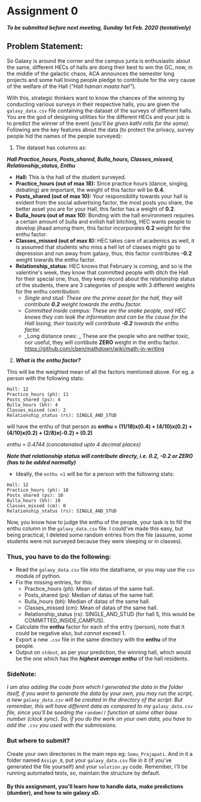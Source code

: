 # Assignment 0
**_To be submitted before next meeting, Sunday 1st Feb. 2020 (tentatively)_**

## Problem Statement:

So Galaxy is around the corner and the campus junta is enthusiastic about the same, different HECs of halls are doing their best to win the GC, now, in the middle of the galactic chaos, ACA announces the semester long projects and some hall loving people pledge to contribute for the very cause of the welfare of the Hall (_"Hall hamari maata hai!"_).

With this, strategic thinkers want to know the chances of the winning by conducting various surveys in their respective halls, you are given the `galaxy_data.csv` file containing the dataset of the surveys of different halls. You are the god of designing utilities for the different HECs and your job is to predict the winner of the event _(you'll be given kathi rolls for the same)_. Following are the key features about the data (to protect the privacy, survey people hid the names of the people surveyed):

1. The dataset has columns as: 

***Hall Practice_hours,  Posts_shared,  Bulla_hours, Classes_missed,  Relationship_status, Enthu***

  - **Hall:** This is the hall of the student surveyed.
  - **Practice_hours (out of max 18):** Since practice hours (dance, singing, debating) are important, the weight of this factor will be **0.4**.
  - **Posts_shared (out of max 10):** Your responsibility towards your hall is evident from the social advertising factor, the most posts you  share, the better asset you are for your Hall, this factor has a weight of **0.2**.
  - **Bulla_hours (out of max 10):** Bonding with the hall environment requires a certain amount of bulla and evilish hall bitching, HEC wants people to develop jihaad among them, this factor incorporates **0.2** weight for the enthu factor.
  - **Classes_missed (out of max 8):** HEC takes care of academics as well, it is assumed that students who miss a hell lot of classes might go to depression and run away from galaxy, thus, this factor contributes **-0.2** weight towards the enthu factor.
  - **Relationship_status:** HEC knows that February is coming, and so is the valentine's week, they know that committed people with ditch the Hall for their special one, thus, they keep record about the relationship status of the students, there are 3 categories of people with 3 different weights for the enthu contribution:
    - _Single and stud: These are the prime asset for the hall, they will contribute **0.2** weight towards the enthu factor._
    - _Committed inside campus: These are the snake people, and HEC knows they can leak the information and can be the cause for the Hall losing, their toxicity will contribute **-0.2** towards the enthu factor._
    - _Long distance ones: _ These are the people who are neither toxic, nor useful, they will contibute **ZERO** weight in the enthu factor.
    https://github.com/cben/mathdown/wiki/math-in-writing
2. ***What is the enthu factor?***

This will be the weighted mean of all the factors mentioned above. For eg. a person with the following stats:

```
Hall: 12
Practice_hours (ph): 11
Posts_shared (ps): 4
Bulla_hours (bh): 4
Classes_missed (cm): 2
Relationship_status (rs): SINGLE_AND_STUD
```

will have the enthu of that person as **enthu = (11/18)x(0.4) + (4/10)x(0.2) + (4/10)x(0.2) + (2/8)x(-0.2) + (0.2)**

_enthu = 0.4744 (concatenated upto 4 decimal places)_

***Note that relationship status will contribute directy, i.e. 0.2, -0.2 or ZERO (has to be added normally)***

- Ideally, the `enthu =1` will be for a person with the following stats:

```
Hall: 12
Practice_hours (ph): 18
Posts_shared (ps): 10
Bulla_hours (bh): 10
Classes_missed (cm): 0
Relationship_status (rs): SINGLE_AND_STUD
```

Now, you know how to judge the enthu of the people, your task is to fill the enthu column in the `galaxy_data.csv` file. I could've made this easy, but being practical, I deleted some random entries from the file (assume, some students were not surveyed because they were sleeping or in classes). 

### Thus, you have to do the following:

- Read the `galaxy_data.csv` file into the dataframe, or you may use the `csv` module of python.
- Fix the missing entries, for this:
  - Practice_hours (ph): Mean of datas of the same hall.
  - Posts_shared (ps): Median of datas of the same hall.
  - Bulla_hours (bh): Median of datas of the same hall.
  - Classes_missed (cm): Mean of datas of the same hall.
  - Relationship_status (rs): SINGLE_AND_STUD (for hall 5, this would be COMMITTED_INSIDE_CAMPUS).
- Calculate the **enthu** factor for each of the entry (person), note that it could be negative also, but _cannot_ exceed 1.
- Export a new `.csv` file in the same directory with the **enthu** of the people.
- Output on `stdout`, as per your prediction, the winning hall, which would be the one which has the ***highest average enthu*** of the hall residents.

### SideNote:
_I am also adding the code from which I generated the data in the folder itself, if you want to generate the data by your own, you may run the script, a new `galaxy_data.csv` will be created in the directory of the script. But remember, this will have different data as compared to my `galaxy_data.csv` file, since you'll be seeding the `random()` function at some other base number (clock sync). So, if you do the work on your own data, you have to add the `.csv` you used with the submissions._

### But where to submit?
Create your own directories in the main repo eg: `Somu_Prajapati`. And in it a folder named `Assign_0`, put your `galaxy_data.csv` file in it (if you've generated the file yourself) and your `solution.py` code. Remember, I'll be running automated tests, so, maintain the structure by default.

#### By this assignment, you'll learn how to handle data, make predictions (dumber), and how to win galaxy xD.
